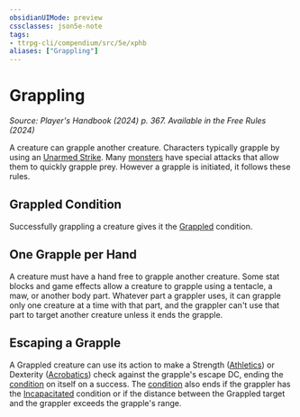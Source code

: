 ```yaml
---
obsidianUIMode: preview
cssclasses: json5e-note
tags:
- ttrpg-cli/compendium/src/5e/xphb
aliases: ["Grappling"]
---
```

# Grappling
*Source: Player's Handbook (2024) p. 367. Available in the Free Rules (2024)* 

A creature can grapple another creature. Characters typically grapple by using an [Unarmed Strike](3-Mechanics/CLI/rules/variant-rules/unarmed-strike-xphb.md). Many [monsters](3-Mechanics/CLI/rules/variant-rules/monster-xphb.md) have special attacks that allow them to quickly grapple prey. However a grapple is initiated, it follows these rules.

## Grappled Condition

Successfully grappling a creature gives it the [Grappled](3-Mechanics/CLI/rules/conditions.md#Grappled) condition.

## One Grapple per Hand

A creature must have a hand free to grapple another creature. Some stat blocks and game effects allow a creature to grapple using a tentacle, a maw, or another body part. Whatever part a grappler uses, it can grapple only one creature at a time with that part, and the grappler can't use that part to target another creature unless it ends the grapple.

## Escaping a Grapple

A Grappled creature can use its action to make a Strength ([Athletics](3-Mechanics/CLI/rules/skills.md#Athletics)) or Dexterity ([Acrobatics](3-Mechanics/CLI/rules/skills.md#Acrobatics)) check against the grapple's escape DC, ending the [condition](3-Mechanics/CLI/rules/variant-rules/condition-xphb.md) on itself on a success. The [condition](3-Mechanics/CLI/rules/variant-rules/condition-xphb.md) also ends if the grappler has the [Incapacitated](3-Mechanics/CLI/rules/conditions.md#Incapacitated) condition or if the distance between the Grappled target and the grappler exceeds the grapple's range.